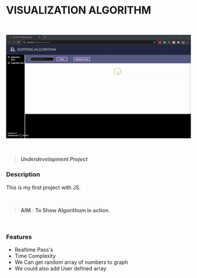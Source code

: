 # VISUALIZATION ALGORITHM

<br>

![](ezgif.com-gif-maker.gif)


<br>

> ***Underdevelopment Project***

### **Description** 

This is my first project with JS.

<br>

> **AIM** : **To Show Algorithum in action**.

<br>

### **Features**

* Realtime Pass's
* Time Complexity
* We Can get random array of numbers to graph
* We could also add User defined array


